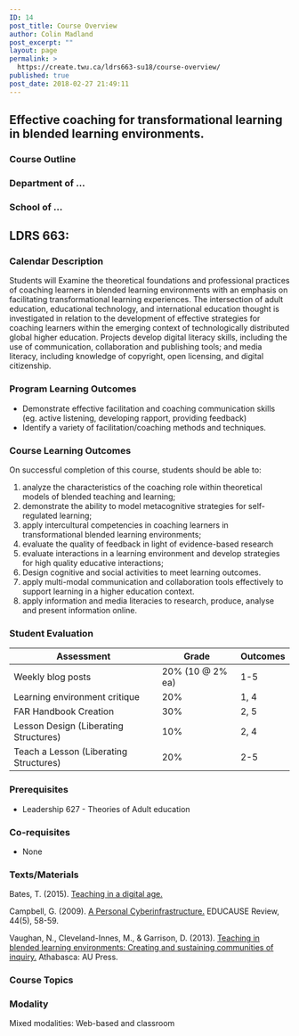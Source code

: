 ```yaml
---
ID: 14
post_title: Course Overview
author: Colin Madland
post_excerpt: ""
layout: page
permalink: >
  https://create.twu.ca/ldrs663-su18/course-overview/
published: true
post_date: 2018-02-27 21:49:11
---
```

## Effective coaching for transformational learning in blended learning environments.
### Course Outline

### Department of …

### School of …

## LDRS 663:

### Calendar Description

Students will Examine the theoretical foundations and professional practices of coaching learners in blended learning environments with an emphasis on facilitating transformational learning experiences. The intersection of adult education, educational technology, and international education thought is investigated in relation to the development of effective strategies for coaching learners within the emerging context of technologically distributed global higher education. Projects develop digital literacy skills, including the use of communication, collaboration and publishing tools; and media literacy, including knowledge of copyright, open licensing, and digital citizenship.


### Program Learning Outcomes

- Demonstrate effective facilitation and coaching communication skills (eg. active listening, developing rapport, providing feedback)
- Identify a variety of facilitation/coaching methods and techniques.

### Course Learning Outcomes

On successful completion of this course, students should be able to:

1. analyze the characteristics of the coaching role within theoretical models of blended teaching and learning;
2. demonstrate the ability to model metacognitive strategies for self-regulated learning;
3. apply intercultural competencies in coaching learners in transformational blended learning environments;
4. evaluate the quality of feedback in light of evidence-based research
5. evaluate interactions in a learning environment and develop strategies for  high quality educative interactions;
6. Design cognitive and social activities to meet learning outcomes.
7. apply multi-modal communication and collaboration tools effectively to support learning in a higher education context.
8. apply information and media literacies to research, produce, analyse and present information online.


### Student Evaluation

| **Assessment** | **Grade** | **Outcomes** |
| --- | --- | --- |
| Weekly blog posts | 20% (10 @ 2% ea) | 1-5 |
| Learning environment critique | 20% | 1, 4 |
| FAR Handbook Creation | 30% | 2, 5 |
| Lesson Design (Liberating Structures) | 10% | 2, 4 |
| Teach a Lesson (Liberating Structures) | 20% | 2-5 |

### Prerequisites
- Leadership 627 - Theories of Adult education

### Co-requisites
- None

### Texts/Materials

Bates, T. (2015). [Teaching in a digital age.](https://open.bccampus.ca/find-open-textbooks/?uuid=da50f5f1-bbc6-481e-a359-e73007c66932)

Campbell, G. (2009). [A Personal Cyberinfrastructure.](https://er.educause.edu/articles/2009/9/a-personal-cyberinfrastructure) EDUCAUSE Review, 44(5), 58-59.

Vaughan, N., Cleveland-Innes, M., &amp; Garrison, D. (2013). [Teaching in blended learning environments: Creating and sustaining communities of inquiry.](http://www.aupress.ca/index.php/books/120229) Athabasca: AU Press.
### Course Topics

### Modality

Mixed modalities: Web-based and classroom